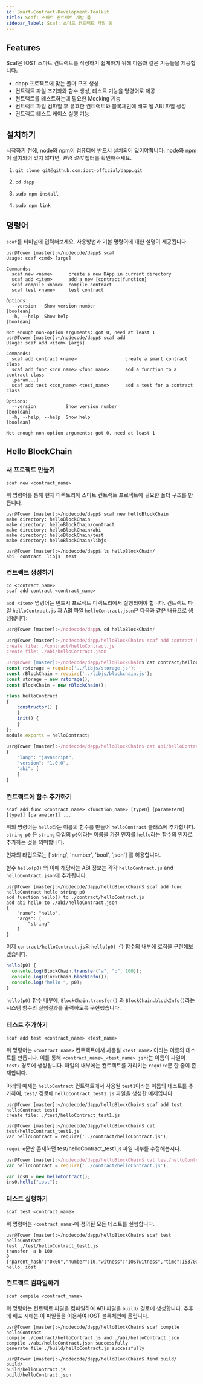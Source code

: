 ```yaml
---
id: Smart-Contract-Development-Toolkit
title: Scaf: 스마트 컨트랙트 개발 툴
sidebar_label: Scaf: 스마트 컨트랙트 개발 툴
---
```


## Features

Scaf은 IOST 스마트 컨트랙트를 작성하기 쉽게하기 위해 다음과 같은 기능들을 제공합니다:

- dapp 프로젝트에 맞는 폴더 구조 생성
- 컨트랙트 파일 초기화와 함수 생성, 테스트 기능을 명령어로 제공
- 컨트랙트를 테스트하는데 필요한 Mocking 기능
- 컨트랙트 파일 컴파일 후 유효한 컨트랙트와 블록체인에 배포 될 ABI 파일 생성
- 컨트랙트 테스트 케이스 실행 기능

## 설치하기

시작하기 전에, node와 npm이 컴퓨터에 반드시 설치되어 있어야합니다. node와 npm이 설치되어 있지 않다면, *환경 설정* 챕터를 확인해주세요.

1. `git clone git@github.com:iost-official/dapp.git`

2. `cd dapp`

3. `sudo npm install`

4. `sudo npm link`

## 명령어

`scaf`를 터미널에 입력해보세요. 사용방법과 기본 명령어에 대한 설명이 제공됩니다.

```console
usr@Tower [master]:~/nodecode/dapp$ scaf
Usage: scaf <cmd> [args]

Commands:
  scaf new <name>      create a new DApp in current directory
  scaf add <item>      add a new [contract|function]
  scaf compile <name>  compile contract
  scaf test <name>     test contract

Options:
  --version   Show version number                                      [boolean]
  -h, --help  Show help                                                [boolean]

Not enough non-option arguments: got 0, need at least 1
usr@Tower [master]:~/nodecode/dapp$ scaf add
Usage: scaf add <item> [args]

Commands:
  scaf add contract <name>                  create a smart contract class
  scaf add func <con_name> <func_name>      add a function to a contract class
  [param...]
  scaf add test <con_name> <test_name>      add a test for a contract class

Options:
  --version           Show version number                              [boolean]
  -h, --help, --help  Show help                                        [boolean]

Not enough non-option arguments: got 0, need at least 1
```

## Hello BlockChain
### 새 프로젝트 만들기

```
scaf new <contract_name>
```

위 명령어를 통해 현재 디렉토리에 스마트 컨트랙트 프로젝트에 필요한 폴더 구조를 만듭니다.

```console
usr@Tower [master]:~/nodecode/dapp$ scaf new helloBlockChain
make directory: helloBlockChain
make directory: helloBlockChain/contract
make directory: helloBlockChain/abi
make directory: helloBlockChain/test
make directory: helloBlockChain/libjs

usr@Tower [master]:~/nodecode/dapp$ ls helloBlockChain/
abi  contract  libjs  test
```

### 컨트랙트 생성하기

```
cd <contract_name>
scaf add contract <contract_name>
```

`add <item>` 명령어는 반드시 프로젝트 디렉토리에서 실행되어야 합니다. 컨트랙트 파일 `helloContract.js` 과 ABI 파일 `helloContract.json`은 다음과 같은 내용으로 생성됩니다:

```js
usr@Tower [master]:~/nodecode/dapp$ cd helloBlockChain/

usr@Tower [master]:~/nodecode/dapp/helloBlockChain$ scaf add contract helloContract
create file: ./contract/helloContract.js
create file: ./abi/helloContract.json

usr@Tower [master]:~/nodecode/dapp/helloBlockChain$ cat contract/helloContract.js
const rstorage = require('../libjs/storage.js');
const rBlockChain = require('../libjs/blockchain.js');
const storage = new rstorage();
const BlockChain = new rBlockChain();

class helloContract
{
    constructor() {
    }
    init() {
    }
};
module.exports = helloContract;

usr@Tower [master]:~/nodecode/dapp/helloBlockChain$ cat abi/helloContract.json
{
    "lang": "javascript",
    "version": "1.0.0",
    "abi": [
    ]
}
```

### 컨트랙트에 함수 추가하기

```
scaf add func <contract_name> <function_name> [type0] [parameter0] [type1] [parameter1] ...
```

위의 명령어는 `hello`라는 이름의 함수를 만들어 `helloContract` 클래스에 추가합니다. `string p0` 은 `string` 타입의 `p0`이라는 이름을 가진 인자를 `hello`라는 함수의 인자로 추가하는 것을 의미합니다.

인자의 타입으로는 ['string', 'number', 'bool', 'json'] 를 허용합니다.

함수 `hello(p0)` 와 이에 해당하는 ABI 정보는 각각 `helloContract.js` and `helloContract.json`에 추가됩니다.

```console
usr@Tower [master]:~/nodecode/dapp/helloBlockChain$ scaf add func helloContract hello string p0
add function hello() to ./contract/helloContract.js
add abi hello to ./abi/helloContract.json
{
    "name": "hello",
    "args": [
        "string"
    ]
}
```

이제 `contract/helloContract.js`의 `hello(p0) {}` 함수의 내부에 로직을 구현해보겠습니다.

```js
hello(p0) {
  console.log(BlockChain.transfer("a", "b", 100));
  console.log(BlockChain.blockInfo());
  console.log("hello ", p0);
}
```

`hello(p0)` 함수 내부에, `BlockChain.transfer()` 과 `BlockChain.blockInfo()`라는 시스템 함수의 실행결과를 출력하도록 구현했습니다.

### 테스트 추가하기

```
scaf add test <contract_name> <test_name>
```

위 명령어는 `<contract_name>` 컨트랙트에서 사용될 `<test_name>` 이라는 이름의 테스트를 만듭니다.
이를 통해 `<contract_name>_<test_name>.js`라는 이름의 파일이 `test/` 경로에 생성됩니다. 파일의 내부에는 컨트랙트를 가리키는 `require`문 한 줄이 존재합니다.

아래의 예제는 `helloContract` 컨트랙트에서 사용될 `test1`이라는 이름의 테스트를 추가하여, `test/` 경로에 `helloContract_test1.js` 파일을 생성한 예제입니다.
```console
usr@Tower [master]:~/nodecode/dapp/helloBlockChain$ scaf add test helloContract test1
create file: ./test/helloContract_test1.js

usr@Tower [master]:~/nodecode/dapp/helloBlockChain$ cat test/helloContract_test1.js
var helloContract = require('../contract/helloContract.js');
```
`require`문만 존재하던 test/helloContract_test1.js 파일 내부를 수정해봅시다.
```js
usr@Tower [master]:~/nodecode/dapp/helloBlockChain$ cat test/helloContract_test1.js
var helloContract = require('../contract/helloContract.js');

var ins0 = new helloContract();
ins0.hello("iost");
```

### 테스트 실행하기

```
scaf test <contract_name>
```

위 명령어는 `<contract_name>`에 정의된 모든 테스트를 실행합니다.

```console
usr@Tower [master]:~/nodecode/dapp/helloBlockChain$ scaf test helloContract
test ./test/helloContract_test1.js
transfer  a b 100
0
{"parent_hash":"0x00","number":10,"witness":"IOSTwitness","time":1537000000}
hello  iost
```

### 컨트랙트 컴파일하기

```
scaf compile <contract_name>
```

위 명령어는 컨트랙트 파일을 컴파일하여 ABI 파일을 `build/` 경로에 생성합니다. 추후에 배포 시에는 이 파일들을 이용하여 IOST 블록체인에 올립니다.

```console
usr@Tower [master]:~/nodecode/dapp/helloBlockChain$ scaf compile helloContract
compile ./contract/helloContract.js and ./abi/helloContract.json
compile ./abi/helloContract.json successfully
generate file ./build/helloContract.js successfully

usr@Tower [master]:~/nodecode/dapp/helloBlockChain$ find build/
build/
build/helloContract.js
build/helloContract.json
```
